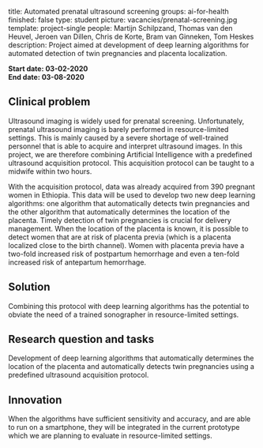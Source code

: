 title: Automated prenatal ultrasound screening
groups: ai-for-health 
finished: false
type: student
picture: vacancies/prenatal-screening.jpg
template: project-single
people: Martijn Schilpzand, Thomas van den Heuvel, Jeroen van Dillen, Chris de Korte, Bram van Ginneken, Tom Heskes
description: Project aimed at development of deep learning algorithms for automated detection of twin pregnancies and placenta localization.

**Start date: 03-02-2020** <br>
**End date: 03-08-2020**

## Clinical problem
Ultrasound imaging is widely used for prenatal screening. Unfortunately, prenatal ultrasound imaging is barely performed in resource-limited settings. This is mainly caused by a severe shortage of well-trained personnel that is able to acquire and interpret ultrasound images. In this project, we are therefore combining Artificial Intelligence with a predefined ultrasound acquisition protocol. This acquisition protocol can be taught to a midwife within two hours. 

With the acquisition protocol, data was already acquired from 390 pregnant women in Ethiopia. This data will be used to develop two new deep learning algorithms: one algorithm that automatically detects twin pregnancies and the other algorithm that automatically determines the location of the placenta. Timely detection of twin pregnancies is crucial for delivery management. When the location of the placenta is known, it is possible to detect women that are at risk of placenta previa (which is a placenta localized close to the birth channel). Women with placenta previa have a two-fold increased risk of postpartum hemorrhage and even a ten-fold increased risk of antepartum hemorrhage.

## Solution
Combining this protocol with deep learning algorithms has the potential to obviate the need of a trained sonographer in resource-limited settings. 

## Research question and tasks
Development of deep learning algorithms that automatically determines the location of the placenta and automatically detects twin pregnancies using a predefined ultrasound acquisition protocol.

## Innovation
When the algorithms have sufficient sensitivity and accuracy, and are able to run on a smartphone, they will be integrated in the current prototype which we are planning to evaluate in resource-limited settings.
